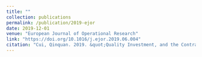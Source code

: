```yaml
---
title: ""
collection: publications
permalink: /publication/2019-ejor
date: 2019-12-01
venue: "European Journal of Operational Research"
link: "https://doi.org/10.1016/j.ejor.2019.06.004"
citation: "Cui, Qinquan. 2019. &quot;Quality Investment, and the Contract Manufacturer's Encroachment.&quot; <i>European Journal of Operational Research</i> 279(2): 407–418. <i>Google Scholar citations</i>: 102"
---
```

